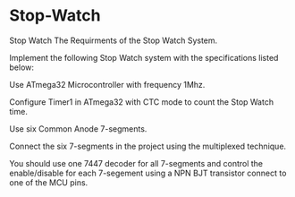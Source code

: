 # Stop-Watch
Stop Watch
The Requirments of the Stop Watch System.

Implement the following Stop Watch system with the specifications listed below:

Use ATmega32 Microcontroller with frequency 1Mhz.

Configure Timer1 in ATmega32 with CTC mode to count the Stop Watch time.

Use six Common Anode 7-segments.

Connect the six 7-segments in the project using the multiplexed technique.

You should use one 7447 decoder for all 7-segments and control the enable/disable for each 7-segement using a NPN BJT transistor connect to one of the MCU pins. 



